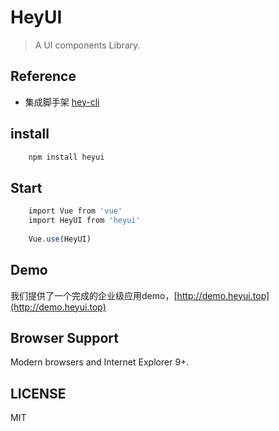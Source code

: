 # HeyUI
>A UI components Library.

## Reference
- 集成脚手架 [hey-cli](https://www.npmjs.com/package/hey-cli)

## install
```js
	npm install heyui
```
## Start

```js
	import Vue from 'vue'
	import HeyUI from 'heyui'
	
	Vue.use(HeyUI)
```

## Demo

我们提供了一个完成的企业级应用demo，[http://demo.heyui.top](http://demo.heyui.top)

## Browser Support
Modern browsers and Internet Explorer 9+.

## LICENSE
MIT

